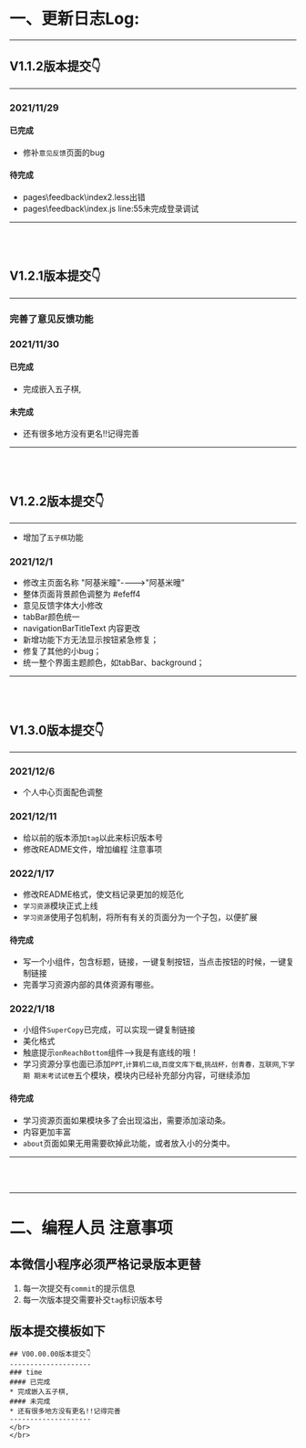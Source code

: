 

# 一、更新日志Log:
--------------------
## V1.1.2版本提交👇
--------------------
### 2021/11/29
#### 已完成
* 修补`意见反馈`页面的bug
#### 待完成
* pages\feedback\index2.less出错
* pages\feedback\index.js line:55未完成登录调试
--------------------
</br>
</br>

## V1.2.1版本提交👇
--------------------
### 完善了意见反馈功能
### 2021/11/30
#### 已完成
* 完成嵌入五子棋,
#### 未完成
* 还有很多地方没有更名!!记得完善
--------------------
</br>
</br>

## V1.2.2版本提交👇
--------------------
* 增加了`五子棋`功能
### 2021/12/1
* 修改主页面名称 "阿基米瞳"---->"阿基米曈"
* 整体页面背景颜色调整为 #efeff4
* 意见反馈字体大小修改
* tabBar颜色统一
* navigationBarTitleText 内容更改
* 新增功能下方无法显示按钮紧急修复；
* 修复了其他的小bug；
* 统一整个界面主题颜色，如tabBar、background；
--------------------
</br>
</br>

## V1.3.0版本提交👇
--------------------
### 2021/12/6
* 个人中心页面配色调整
### 2021/12/11
* 给以前的版本添加`tag`以此来标识版本号
* 修改README文件，增加编程 注意事项
### 2022/1/17
* 修改README格式，使文档记录更加的规范化
* `学习资源`模块正式上线
* `学习资源`使用子包机制，将所有有关的页面分为一个子包，以便扩展
#### 待完成
* 写一个小组件，包含标题，链接，一键复制按钮，当点击按钮的时候，一键复制链接
* 完善学习资源内部的具体资源有哪些。
### 2022/1/18
* 小组件`SuperCopy`已完成，可以实现一键复制链接
* 美化格式
* 触底提示`onReachBottom`组件-->我是有底线的哦！
* 学习资源分享也面已添加`PPT`,`计算机二级`,`百度文库下载`,`挑战杯，创青春，互联网`,`下学期 期末考试试卷`五个模块，模块内已经补充部分内容，可继续添加
#### 待完成
* 学习资源页面如果模块多了会出现溢出，需要添加滚动条。
* 内容更加丰富
* `about`页面如果无用需要砍掉此功能，或者放入小的分类中。
--------------------
</br>
</br>



--------------------

# 二、编程人员 注意事项
## 本微信小程序必须严格记录版本更替
1. 每一次提交有`commit`的提示信息
2. 每一次版本提交需要补交`tag`标识版本号

## 版本提交模板如下
    ## V00.00.00版本提交👇
    --------------------
    ### time
    #### 已完成
    * 完成嵌入五子棋,
    #### 未完成
    * 还有很多地方没有更名!!记得完善
    --------------------
    </br>
    </br>
